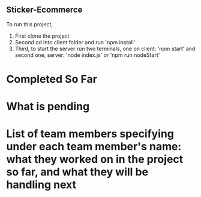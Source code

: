 ## Sticker-Ecommerce

To run this project, 

1. First clone the project 
2. Second cd into client folder and run 'npm install' 
3. Third, to start the server run two terminals, one on client: 'npm start' and second one, server: 'node index.js' or 'npm run nodeStart'

# Completed So Far

# What is pending

# List of team members specifying under each team member's name: what they worked on in the project so far, and what they will be handling next

